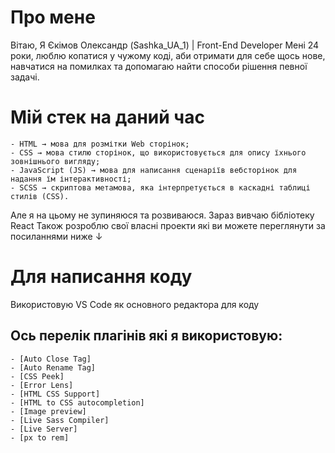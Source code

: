 # Про мене
Вітаю, Я Єкімов Олександр (Sashka_UA_1) | Front-End Developer
Мені 24 роки, люблю копатися у чужому коді, аби отримати для себе щось нове, навчатися на помилках та допомагаю найти способи рішення певної задачі.
# Мій стек на даний час
	- HTML → мова для розмітки Web сторінок;
	- CSS → мова стилю сторінок, що використовується для опису їхнього зовнішнього вигляду;
	- JavaScript (JS) → мова для написання сценаріїв вебсторінок для надання їм інтерактивності;
	- SCSS → скриптова метамова, яка інтерпретується в каскадні таблиці стилів (CSS).
Але я на цьому не зупиняюся та розвиваюся.
Зараз вивчаю бібліотеку React
Також розроблю свої власні проекти які ви можете переглянути за посиланнями ниже ↓

# Для написання коду
Використовую VS Code як основного редактора для коду
## Ось перелік плагінів які я використовую:
	- [Auto Close Tag]
	- [Auto Rename Tag]
	- [CSS Peek]
	- [Error Lens]
	- [HTML CSS Support]
	- [HTML to CSS autocompletion]
	- [Image preview]
	- [Live Sass Compiler]
	- [Live Server]
	- [px to rem]
